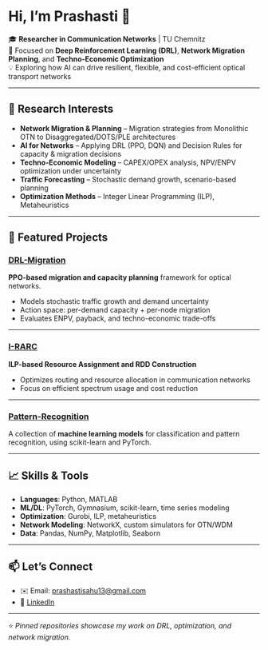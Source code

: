 # Hi, I’m Prashasti 👋  

🎓 **Researcher in Communication Networks** | TU Chemnitz  
🔬 Focused on **Deep Reinforcement Learning (DRL)**, **Network Migration Planning**, and **Techno-Economic Optimization**  
💡 Exploring how AI can drive resilient, flexible, and cost-efficient optical transport networks  

---

## 🚀 Research Interests
- **Network Migration & Planning** – Migration strategies from Monolithic OTN to Disaggregated/DOTS/PLE architectures  
- **AI for Networks** – Applying DRL (PPO, DQN) and Decision Rules for capacity & migration decisions  
- **Techno-Economic Modeling** – CAPEX/OPEX analysis, NPV/ENPV optimization under uncertainty  
- **Traffic Forecasting** – Stochastic demand growth, scenario-based planning  
- **Optimization Methods** – Integer Linear Programming (ILP), Metaheuristics

---

## 🔬 Featured Projects

### [DRL-Migration](https://github.com/prashastisahu/DRL-Migration)  
**PPO-based migration and capacity planning** framework for optical networks.  
- Models stochastic traffic growth and demand uncertainty  
- Action space: per-demand capacity + per-node migration  
- Evaluates ENPV, payback, and techno-economic trade-offs  

---

### [I-RARC](https://github.com/prashastisahu/I-RARC)  
**ILP-based Resource Assignment and RDD Construction**  
- Optimizes routing and resource allocation in communication networks  
- Focus on efficient spectrum usage and cost reduction  

---

### [Pattern-Recognition](https://github.com/prashastisahu/Pattern-Recognition)  
A collection of **machine learning models** for classification and pattern recognition, using scikit-learn and PyTorch.  

---

## 📈 Skills & Tools
- **Languages**: Python, MATLAB  
- **ML/DL**: PyTorch, Gymnasium, scikit-learn, time series modeling  
- **Optimization**: Gurobi, ILP, metaheuristics  
- **Network Modeling**: NetworkX, custom simulators for OTN/WDM  
- **Data**: Pandas, NumPy, Matplotlib, Seaborn  

---

## 📫 Let’s Connect
- ✉️ Email: prashastisahu13@gmail.com  
- 💼 [LinkedIn](https://www.linkedin.com/in/prashastisahu-datascience/) 

---

⭐️ *Pinned repositories showcase my work on DRL, optimization, and network migration.*  
